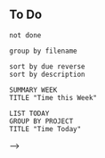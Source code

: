 
## To Do
```tasks
not done

group by filename

sort by due reverse
sort by description
```

```toggl
SUMMARY WEEK
TITLE "Time this Week"
```



```toggl
LIST TODAY
GROUP BY PROJECT
TITLE "Time Today"
```
-->


